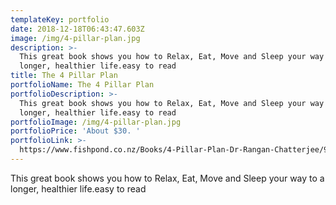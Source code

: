 ```yaml
---
templateKey: portfolio
date: 2018-12-18T06:43:47.603Z
image: /img/4-pillar-plan.jpg
description: >-
  This great book shows you how to Relax, Eat, Move and Sleep your way to a
  longer, healthier life.easy to read 
title: The 4 Pillar Plan
portfolioName: The 4 Pillar Plan
portfolioDescription: >-
  This great book shows you how to Relax, Eat, Move and Sleep your way to a
  longer, healthier life.easy to read 
portfolioImage: /img/4-pillar-plan.jpg
portfolioPrice: 'About $30. '
portfolioLink: >-
  https://www.fishpond.co.nz/Books/4-Pillar-Plan-Dr-Rangan-Chatterjee/9780241303559?utm_source=googleps&utm_medium=ps&utm_campaign=NZ&gclid=Cj0KCQiAr93gBRDSARIsADvHiOpiyDfcbDeDkGJk220M9qtPqlY8rLnWlSdfsBLbdmYZdb_ohP6fmBkaAs36EALw_wcB#.XBiXzxx-OMo.email
---
```

This great book shows you how to Relax, Eat, Move and Sleep your way to a longer, healthier life.easy to read

